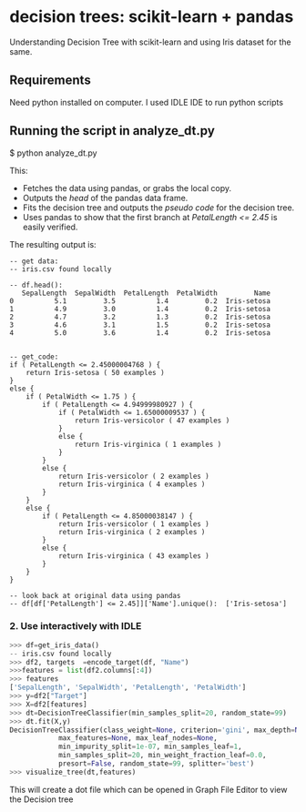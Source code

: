 # decision trees: scikit-learn + pandas

Understanding Decision Tree with scikit-learn and using Iris dataset for the same. 


## Requirements

Need python installed on computer. 
I used IDLE IDE to run python scripts

## Running the script in analyze_dt.py

$ python analyze_dt.py

This:

* Fetches the data using pandas, or grabs the local copy.
* Outputs the *head* of the pandas data frame.
* Fits the decision tree and outputs the *pseudo code* for the decision tree.
* Uses pandas to show that the first branch at *PetalLength <= 2.45* is easily
  verified.

The resulting output is:

```
-- get data:
-- iris.csv found locally

-- df.head():
   SepalLength  SepalWidth  PetalLength  PetalWidth         Name
0          5.1         3.5          1.4         0.2  Iris-setosa
1          4.9         3.0          1.4         0.2  Iris-setosa
2          4.7         3.2          1.3         0.2  Iris-setosa
3          4.6         3.1          1.5         0.2  Iris-setosa
4          5.0         3.6          1.4         0.2  Iris-setosa


-- get_code:
if ( PetalLength <= 2.45000004768 ) {
    return Iris-setosa ( 50 examples )
}
else {
    if ( PetalWidth <= 1.75 ) {
        if ( PetalLength <= 4.94999980927 ) {
            if ( PetalWidth <= 1.65000009537 ) {
                return Iris-versicolor ( 47 examples )
            }
            else {
                return Iris-virginica ( 1 examples )
            }
        }
        else {
            return Iris-versicolor ( 2 examples )
            return Iris-virginica ( 4 examples )
        }
    }
    else {
        if ( PetalLength <= 4.85000038147 ) {
            return Iris-versicolor ( 1 examples )
            return Iris-virginica ( 2 examples )
        }
        else {
            return Iris-virginica ( 43 examples )
        }
    }
}

-- look back at original data using pandas
-- df[df['PetalLength'] <= 2.45]]['Name'].unique():  ['Iris-setosa']
```

### 2. Use interactively with IDLE


```python
>>> df=get_iris_data()
-- iris.csv found locally
>>> df2, targets  =encode_target(df, "Name")
>>>features = list(df2.columns[:4])
>>> features
['SepalLength', 'SepalWidth', 'PetalLength', 'PetalWidth']
>>> y=df2["Target"]
>>> X=df2[features]
>>> dt=DecisionTreeClassifier(min_samples_split=20, random_state=99)
>>> dt.fit(X,y)
DecisionTreeClassifier(class_weight=None, criterion='gini', max_depth=None,
            max_features=None, max_leaf_nodes=None,
            min_impurity_split=1e-07, min_samples_leaf=1,
            min_samples_split=20, min_weight_fraction_leaf=0.0,
            presort=False, random_state=99, splitter='best')
>>> visualize_tree(dt,features)
```

This will create a dot file which can be opened in Graph File Editor to view the Decision tree